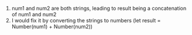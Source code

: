 1. num1 and num2 are both strings, leading to result being a concatenation of num1 and num2
2. I would fix it by converting the strings to numbers (let result = Number(num1) + Number(num2))